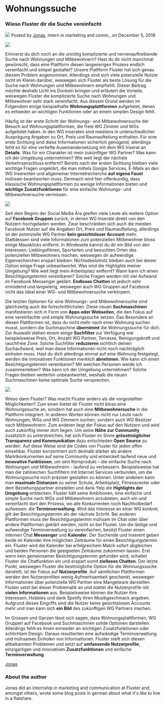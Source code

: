 # Wohnungssuche
### Wieso Fluster dir die Suche vereinfacht
![](/assets/blog/img/editor/jonas.png?raw=true) Posted by [Jonas](mailto:info@fluster.io), intern in marketing and comm., on December 5, 2018

![](/assets/blog/img/post/wohnungssuche/wohnungssuche.jpg?raw=true)

Erinnerst du dich noch an die unnötig komplizierte und nervenauftreibende Suche nach Wohnungen und Mitbewohnern? Hast du dir nicht manchmal gewünscht, dass eine Plattform diesen langwierigen Prozess endlich vereinfacht und simpel gestaltet? Unsere Plattform Fluster hat sich genau diesem Problem angenommen. Allerdings sind sich viele potenzielle Nutzer nicht im Klaren darüber, weswegen sich Fluster als beste Lösung für die Suche nach Wohnungen und Mitbewohnern empfiehlt. Dieser Beitrag möchte deshalb Licht ins Dunkeln bringen und erläutert die Vorteile, weswegen Fluster die komplizierte Suche nach Wohnungen und Mitbewohner sehr stark vereinfacht. Aus diesem Grund werden im Folgendem einige beispielhafte **Wohnungsplattformen** aufgelistet, denen es entweder an wichtigen Funktionen oder an einem simplen Design fehlt.

Häufig ist der erste Schritt der Wohnungs- und Mitbewohnersuche der Besuch auf Wohnungsplattformen, die freie WG Zimmer und WGs aufgelistet haben. In den WG Inseraten sind meistens in unterschiedlicher Ausprägung Angaben zu Ort, Preis und Raumaufteilung enthalten. Für eine erste Sichtung sind diese Informationen sicherlich genügend, allerdings fehlt es für eine vertiefte Auseinandersetzung mit dem WG Inserat an **Details**. Was für ein Charakter ist mein zukünftiger WG Partner? Was kann ich der Umgebung unternehmen? Wie weit liegt der nächste Verkehrsanschluss entfernt? Bereits nach der ersten Sichtung bleiben viele wichtige Fragen ungeklärt, die man mittels Google Services, E-Mails an den WG Inserenten und allgemeiner Internetrecherche **auf eigene Faust** mühsam beantworten muss. Demnach wird hier offenkundig, dass klassische Wohnungsplattformen zu wenige Informationen bieten und **wichtige Zusatzfunktionen** für eine einfache Wohnungs- und Mitbewohnersuche vermissen.

![](/assets/blog/img/post/wohnungssuche/wohnungssuche-social-media.jpg?raw=true)

Seit dem Beginn der Social Media Ära greifen viele Leute als weitere Option auf **Facebook Gruppen** zurück, in denen WG Inserate direkt von den Nutzern hochgeladen werden. Zwar beschränken sich auch die meisten Facebook Nutzer auf die Angaben Ort, Preis und Raumaufteilung, allerdings ist der potenzielle WG Partner **kein gesichtsloser Account** mehr. Stattdessen sind viele Informationen zum potenziellen Mitbewohner bloss einige Mausklicks entfernt. In Windeseile kannst du dir ein Bild von den Interessen, Lieblingsfilmen, Sportarten und besuchten Orten des potenziellen Mitbewohners machen, weswegen dir aufwendige Eigenrecherchen erspart bleiben. Nichtsdestotrotz bleiben auch bei dieser Option einige Frage unbeantwortet. Was sind die Highlights meiner Umgebung? Wie weit liegt mein Arbeitsplatz entfernt? Wann kann ich einen Besichtigungstermin vereinbaren? Solche Fragen werden mit viel Aufwand im Facebook Messenger geklärt. **Endloses Chatten** ist jedoch sehr ermüdend und langwierig, weswegen auch WG Gruppen auf Facebook nicht das Ideal einer WG- und Mitbewohnersuche verkörpern. 

Die letzten Optionen für eine Wohnungs- und Mitbewohnersuche sind gleichzeitig auch die fortschrittlichsten. Diese neuen **Suchmaschinen** manifestieren sich in Form von **Apps oder Webseiten**, die den Fokus auf eine vereinfachte und simple Wohnungssuche setzen. Das Besondere an diesen Plattformen ist, dass du nicht mehr nach einer Wohnung suchen musst, sondern die Suchmaschine **übernimmt** die Wohnungssuche für dich. Zur Auswahl stehen einem einige **Suchfilter** zur Verfügung wie beispielsweise Preis, Ort, Anzahl WG Partner, Terrasse, Reinigungskraft und rauchfreie Zone. Solche Suchfilter **reduzieren** sichtlich deinen Suchaufwand, weil man diese Informationen nicht noch nachträglich einholen muss. Hast du dich allerdings einmal auf eine Wohnung festgelegt, werden die innovativen Funktionen merklich **abnehmen**. Wie kann ich einen Besichtigungstermin vereinbaren? Mit welchen Personen werde ich zusammenleben? Was kann ich der Umgebung unternehmen? Solche Fragen bleiben weiterhin unbeantwortet, weshalb die neuen Suchmaschinen keine optimale Suche versprechen.

![](/assets/blog/img/post/wohnungssuche/wohnungssuche-fluster.jpg?raw=true)

Wieso dann Fluster? Was macht Fluster anders als die vorgestellten Möglichkeiten? Zum einen bietet dir Fluster nicht bloss eine Wohnungssuche an, sondern hat auch eine **Mitbewohnersuche** in die Plattform integriert. In anderen Worten können nicht nur Leute nach Wohnungen, WGs und WG Zimmern suchen, sondern auch WG Besitzer nach Mitbewohnern. Zum anderen liegt der Fokus auf den Nutzern und wird auch zukünftig immer dort liegen. Um seine **Nähe zur Community** zusätzlich zu unterstreichen, hat sich Fluster im Sinne **grösstmöglicher Transparenz und Kommunikation** dazu entschieden **Open Source** zu werden. Auf diese Weise sind die Codes von Fluster für jeden offen einsehbar. Fluster konzentriert sich deshalb stärker als andere Marktkonkurrenten auf seine Community und entwickelt laufend neue und **innovative Funktionen**, um sein Kernprodukt – die einfache Suche nach Wohnungen und Mitbewohnern - laufend zu verbessern. Beispielsweise hat man die zahlreichen Suchfiltern mit Internet Services verbunden, um die Wohnungssuche noch präziser gestalten zu können. Unter anderem kann man **maximale Distanzen** zu seiner Schule, Arbeitsplatz, Fitnesscenter oder dem Beziehungspartner einstellen und dank Yelp die **Highlights der Umgebung** entdecken. Fluster hält seine Ambitionen, eine einfache und simple Suche nach WGs und Mitbewohnern anzubieten, auch ein und vereinfacht dort den Prozess, wo alle Konkurrenten noch Nachholbedarf aufweisen: die **Terminverwaltung**. Wird das Interesse an einer WG konkret, gilt der Besichtigungstermin als der nächste Schritt. Bei anderen Plattformen muss der Besichtigungstermin mühsam im Chat oder über andere Plattformen geklärt werden, nicht so bei Fluster. Um die lästige und aufwendige Terminverwaltung zu vereinfachen, besitzt Fluster einen internen Chat **Messenger** und **Kalender**. Der Suchende und Inserent geben beide im Kalender ihre möglichen Zeiträume für einen Besichtigungstermin ein. Fluster wird die Kalender bei erfolgreichem Match sofort abgleichen und beiden Personen die geeigneten Zeiträume zukommen lassen. Erst wenn kein gemeinsamer Besichtigungstermin gefunden wird, schaltet Fluster die Chatfunktion ein und erspart somit **zielloses Chatten**. Der letzte Punkt, weswegen Fluster die bestmögliche Option für die Wohnungssuche darstellt, ist der Fokus auf **Nutzerprofile**. Auf sämtlichen Plattformen werden den Nutzerprofilen wenig Aufmerksamkeit geschenkt, weswegen Informationen über potenzielle WG Partner eine Mangelware darstellen. Fluster setzt bei dieser Problematik an und stattet die Nutzerprofile mit **vielen Informationen** aus. Beispielsweise können die Nutzer ihre Interessen, Hobbies und dank Spotify ihren Musikgeschmack angeben. Aufgrund dieses Eingriffs sind die Nutzer keine gesichtslosen Accounts mehr und man kann sich **ein Bild** des zukünftigen WG Partners machen. 

Im Grossen und Ganzen lässt sich sagen, dass Wohnungsplattformen, WG Gruppen auf Facebook und Suchmaschinen solide Optionen darstellen. Allerdings fehlt es ihnen entweder an wichtigen Zusatzfunktionen oder schlichtem Design. Daraus resultierten eine aufwändige Terminverwaltung und mühsames Einholen von Informationen. Fluster stellt sich diesen altbekannten Problemen und setzt auf **umfassende Nutzerprofile**, einzigartigen und innovativen **Zusatzfunktionen** und einfache **Terminverwaltung**. 

[Jonas](mailto:info@fluster.io)

### About the author

Jonas did an internship in marketing and communication at Fluster and, amongst others, wrote some blog posts in german about what it's like to live in a flatshare.
